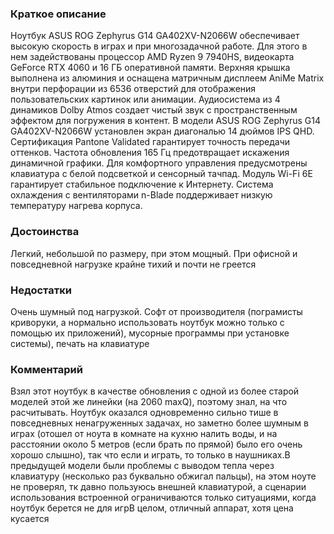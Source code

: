 ### **Краткое описание**
Ноутбук ASUS ROG Zephyrus G14 GA402XV-N2066W обеспечивает высокую скорость в играх и при многозадачной работе. Для этого в нем задействованы процессор AMD Ryzen 9 7940HS, видеокарта GeForce RTX 4060 и 16 ГБ оперативной памяти. Верхняя крышка выполнена из алюминия и оснащена матричным дисплеем AniMe Matrix внутри перфорации из 6536 отверстий для отображения пользовательских картинок или анимации. Аудиосистема из 4 динамиков Dolby Atmos создает чистый звук с пространственным эффектом для погружения в контент.  В модели ASUS ROG Zephyrus G14 GA402XV-N2066W установлен экран диагональю 14 дюймов IPS QHD. Сертификация Pantone Validated гарантирует точность передачи оттенков. Частота обновления 165 Гц предотвращает искажения динамичной графики. Для комфортного управления предусмотрены клавиатура с белой подсветкой и сенсорный тачпад. Модуль Wi-Fi 6E гарантирует стабильное подключение к Интернету. Система охлаждения с вентиляторами n-Blade поддерживает низкую температуру нагрева корпуса.

### **Достоинства**
Легкий, небольшой по размеру, при этом мощный. При офисной и повседневной нагрузке крайне тихий и почти не греется

### **Недостатки**
Очень шумный под нагрузкой. Софт от производителя (пограмисты криворуки, а нормально использовать ноутбук можно только с помощью их приложений), мусорные программы при установке системы), печать на клавиатуре

### **Комментарий**
Взял этот ноутбук в качестве обновления с одной из более старой моделей этой же линейки (на 2060 maxQ), поэтому знал, на что расчитывать. Ноутбук оказался одновременно сильно тише в повседневных ненагруженных задачах, но заметно более шумным в играх (отошел от ноута в комнате на кухню налить воды, и на расстоянии около 5 метров (если брать по прямой) было его очень хорошо слышно), так что если и играть, то только в наушниках.В предыдущей модели были проблемы с выводом тепла через клавиатуру (несколько раз буквально обжигал пальцы), на этом ноуте не проверял, тк давно пользуюсь внешней клавиатурой, а сценарии использования встроенной ограничиваются только ситуациями, когда ноутбук берется не для игрВ целом, отличный аппарат, хотя цена кусается
